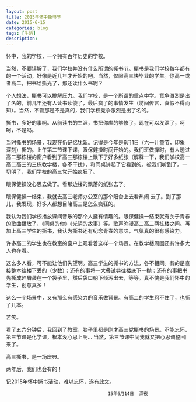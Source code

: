 ```yaml
---
layout: post
title: 2015年怀中撕书节
date: 2015-6-15
categories: blog
tags: [生活]
description: 
---
```

怀中，我的学校，一个拥有百年历史的学校。
 

当然，不要误解了，我们学校并没有什么所谓的撕书节。撕书是我们学校每年都有的一个活动，好像是近几年才开始的吧。当然，仅限高三快毕业的学生。你高一或者高二，把书给撕光了，那还读什么书呢？

 

个人想法，撕书可以排解压力。我们学校，是一个所谓的重点中学。竞争激烈是出了名的，前几年还有人读书读傻了，最后疯了的事情发生（坊间传言，真假不得而知）。当然，不管那是不是真的，我们学校竞争激烈是出了名的。

 

撕书，多好的事啊。从前读书的生涯，书把你虐的够惨了，现在可以发泄了，呵呵，不是吗。

 

 

当时撕书的场景，我现在仍记忆犹新。记得是今年是6月1日（六一儿童节，印象深刻）撕的。上午第二节课下课，眼保健操时间开始的。我们班做操时，有人透过高二那栋楼的窗户看到了高三那栋楼上飘下了好多纸张（解释一下，我们学校高一高二高三的三栋教学楼，各不干扰），和同桌讲起了它看到的。被我们听到了。一切明了，我们学校的高三党开始疯狂了。

 

眼保健操没心思去做了。看那边楼的飘落的纸张去了。

 

眼保健操一结束，我就去高三老师办公室的那个阳台上去看热闹 去了。到了那儿，我发现，好多人都想目睹高三是怎么疯狂的。

 

我认为我们学校播放课间音乐的那个人挺有情趣的。眼保健操一结束就有关于青春的歌曲播放了，《同桌的你》《光阴的故事》等。歌声弥漫高二高三两栋楼之间。再加上高三学生的撕书，我认为撕书还有纪念青春的意味，气氛真的很有感染力。

 

许多高二的学生也在教室的窗户上观看着这样一个场景。在教学楼周围还有许多大人也在看。

 

这么多人看，可不能让他们失望啊。高三学生的撕书的方法，各不相同。有的是直接整本往楼下丢的（少数）；还有的事将一大叠试卷往楼底下一抛；还有的事把书先撕成碎屑装在一个袋子里，然后袋口朝下倾泻出去，等等。真不愧是我们怀中的学生，创意真多！

 

这么一个场景中，又有那么有感染力的音乐做背景。有高二的学生忍不住了，也撕了几本。

 

苦笑。

 

看了五六分钟后，我回到了教室，脑子里都是刚才高三党撕书的场景。不能忘怀。第三节课是化学课，根本没心思上啊… 当然，第三节课中间我就又把心思调整回来了。

 

高三撕书，是一场庆典。

 

两年后，我们也会有的！

 

记2015年怀中撕书活动，难以忘怀，遂有此文。

                                           15年6月14日  深夜